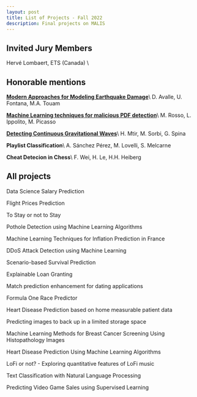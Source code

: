 ```yaml
---
layout: post
title: List of Projects - Fall 2022
description: Final projects on MALIS
---
```

## Invited Jury Members
Hervé Lombaert, ETS (Canada) \\


## Honorable mentions
**[Modern Approaches for Modeling Earthquake Damage](https://github.com/UFontana/Modeling-Earthquake-Damage)**\\
D. Avalle, U. Fontana, M.A. Touam 

**[Machine Learning techniques for malicious PDF detection](https://github.com/La-Casette/malicious_pdf_detection)**\\
M. Rosso, L. Ippolito, M. Picasso  

**[Detecting Continuous Gravitational Waves](https://github.com/marS24-0/g2net_detecting_cgw)**\\
H. Mtir, M. Sorbi, G. Spina

**Playlist Classification**\\
A. Sánchez Pérez, M. Lovelli, S. Melcarne

**Cheat Detecion in Chess**\\
F. Wei, H. Le, H.H. Heiberg


## All projects
Data Science Salary Prediction

Flight Prices Prediction 

To Stay or not to Stay 

Pothole Detection using Machine Learning Algorithms

Machine Learning Techniques for Inflation Prediction in France

DDoS Attack Detection using Machine Learning

Scenario-based Survival Prediction

Explainable Loan Granting

Match prediction enhancement for dating applications

Formula One Race Predictor

Heart Disease Prediction based on home measurable patient data

Predicting images to back up in a limited storage space

Machine Learning Methods for Breast Cancer Screening Using Histopathology Images

Heart Disease Prediction Using Machine Learning Algorithms

LoFi or not? - Exploring quantitative features of LoFi music

Text Classification with Natural Language Processing

Predicting Video Game Sales using Supervised Learning